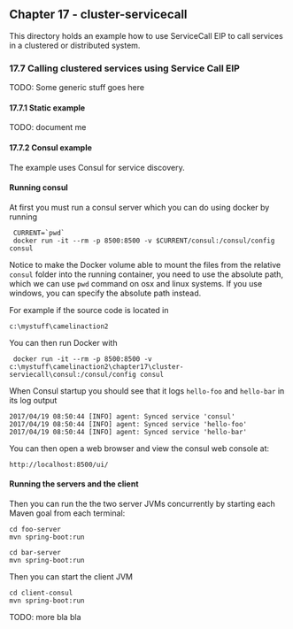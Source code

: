 Chapter 17 - cluster-servicecall
--------------------------------

This directory holds an example how to use ServiceCall EIP to call services in a clustered or distributed system. 

### 17.7 Calling clustered services using Service Call EIP

TODO: Some generic stuff goes here

#### 17.7.1 Static example

TODO: document me

#### 17.7.2 Consul example

The example uses Consul for service discovery.

#### Running consul

At first you must run a consul server which you can do using docker by running

     CURRENT=`pwd`
     docker run -it --rm -p 8500:8500 -v $CURRENT/consul:/consul/config consul

Notice to make the Docker volume able to mount the files from the relative `consul` folder
into the running container, you need to use the absolute path, which we can use `pwd` command
on osx and linux systems. If you use windows, you can specify the absolute path instead.

For example if the source code is located in

    c:\mystuff\camelinaction2
    
You can then run Docker with
    
     docker run -it --rm -p 8500:8500 -v c:\mystuff\camelinaction2\chapter17\cluster-serviecall\consul:/consul/config consul

When Consul startup you should see that it logs `hello-foo` and `hello-bar` in its log output

    2017/04/19 08:50:44 [INFO] agent: Synced service 'consul'
    2017/04/19 08:50:44 [INFO] agent: Synced service 'hello-foo'
    2017/04/19 08:50:44 [INFO] agent: Synced service 'hello-bar'

You can then open a web browser and view the consul web console at:

    http://localhost:8500/ui/

#### Running the servers and the client

Then you can run the the two server JVMs concurrently by starting each Maven goal from each terminal:

    cd foo-server
    mvn spring-boot:run
    
    cd bar-server
    mvn spring-boot:run

Then you can start the client JVM

    cd client-consul
    mvn spring-boot:run

TODO: more bla bla